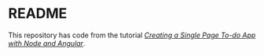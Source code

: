 # README

This repository has code from the tutorial [*Creating a Single Page To-do App with Node and Angular*](http://scotch.io/tutorials/javascript/creating-a-single-page-todo-app-with-node-and-angular).
